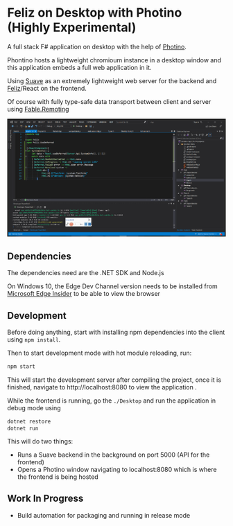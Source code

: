 # Feliz on Desktop with Photino (Highly Experimental)

A full stack F# application on desktop with the help of [Photino](https://www.tryphotino.io).

Phontino hosts a lightweight chromioum instance in a desktop window and this application embeds a full web application in it.

Using [Suave](https://github.com/SuaveIO/suave) as an extremely lightweight web server for the backend and [Feliz](https://github.com/Zaid-Ajaj/Feliz)/React on the frontend.

Of course with fully type-safe data transport between client and server using [Fable.Remoting](https://github.com/Zaid-Ajaj/Fable.Remoting)

![image](photino-feliz.gif)

## Dependencies
The dependencies need are the .NET SDK and Node.js

On Windows 10, the Edge Dev Channel version needs to be installed from [Microsoft Edge Insider](https://www.microsoftedgeinsider.com/en-us/download) to be able to view the browser

## Development

Before doing anything, start with installing npm dependencies into the client using `npm install`.

Then to start development mode with hot module reloading, run:
```bash
npm start
```
This will start the development server after compiling the project, once it is finished, navigate to http://localhost:8080 to view the application .

While the frontend is running, go the `./Desktop` and run the application in debug mode using
```
dotnet restore
dotnet run
```
This will do two things:
 - Runs a Suave backend in the background on port 5000 (API for the frontend)
 - Opens a Photino window navigating to localhost:8080 which is where the frontend is being hosted

## Work In Progress

 - Build automation for packaging and running in release mode
